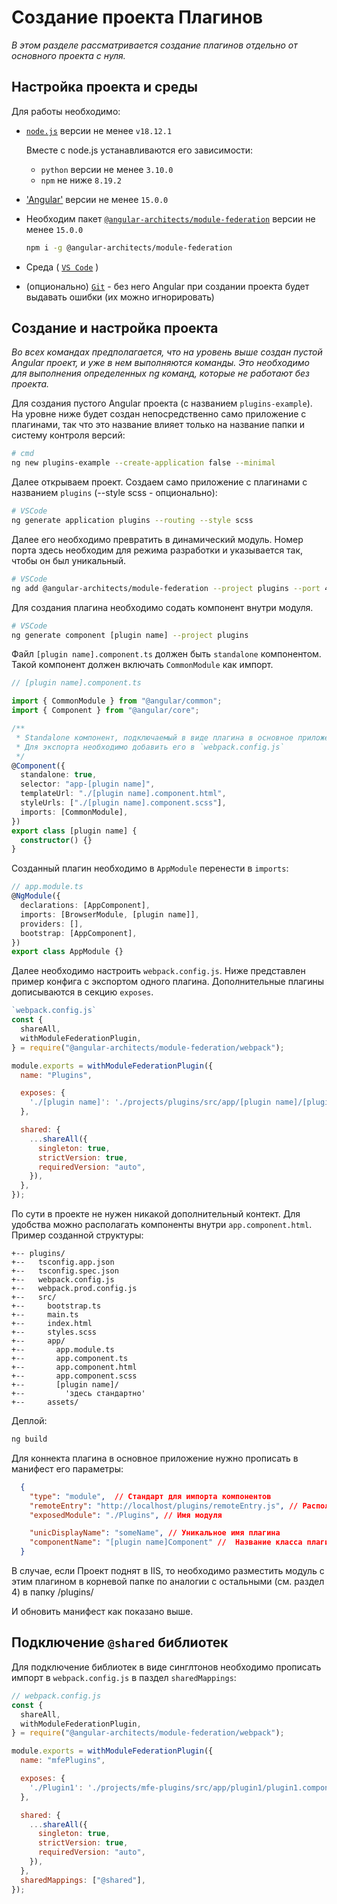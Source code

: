 # Создание проекта Плагинов

<i>В этом разделе рассматривается создание плагинов отдельно от основного проекта с нуля.</i>

## Настройка проекта и среды

Для работы необходимо:

* [`node.js`](https://nodejs.org/en/) версии не менее `v18.12.1`

  Вместе с node.js устанавливаются его зависимости:
  * `python` версии не менее `3.10.0`
  * `npm` не ниже `8.19.2`

* ['Angular'](https://angular.io/guide/setup-local) версии не менее `15.0.0`

* Необходим пакет [`@angular-architects/module-federation`](https://www.npmjs.com/package/@angular-architects/module-federation) версии не менее `15.0.0`
  ```bash
  npm i -g @angular-architects/module-federation
  ```

* Среда ( [`VS Code`](https://code.visualstudio.com/) )

* (опционально) [`Git`](`https://git-scm.com/`) - без него Angular при создании проекта будет выдавать ошибки (их можно игнорировать)

## Создание и настройка проекта

<i>Во всех командах предполагается, что на уровень выше создан пустой Angular проект, и уже в нем выполняются команды. Это необходимо для выполнения определенных ng команд, которые не работают без проекта.</i>

Для создания пустого Angular проекта (с названием `plugins-example`). На уровне ниже будет создан непосредственно само приложение с плагинами, так что это название влияет только на название папки и систему контроля версий:

```bash
# cmd
ng new plugins-example --create-application false --minimal
```

Далее открываем проект.
Создаем само приложение с плагинами с названием `plugins` (--style scss - опционально):

```bash
# VSCode
ng generate application plugins --routing --style scss
```

Далее его необходимо превратить в динамический модуль. Номер порта здесь необходим для режима разработки и указывается так, чтобы он был уникальный.

```bash
# VSCode
ng add @angular-architects/module-federation --project plugins --port 4201 --type remote
```

Для создания плагина необходимо содать компонент внутри модуля.

```bash
# VSCode
ng generate component [plugin name] --project plugins
```

Файл `[plugin name].component.ts` должен быть `standalone` компонентом. Такой компонент должен включать `CommonModule` как импорт.

```ts
// [plugin name].component.ts

import { CommonModule } from "@angular/common";
import { Component } from "@angular/core";

/**
 * Standalone компонент, подключаемый в виде плагина в основное приложение
 * Для экспорта необходимо добавить его в `webpack.config.js`
 */
@Component({
  standalone: true,
  selector: "app-[plugin name]",
  templateUrl: "./[plugin name].component.html",
  styleUrls: ["./[plugin name].component.scss"],
  imports: [CommonModule],
})
export class [plugin name] {
  constructor() {}
}
```

Созданный плагин необходимо в `AppModule` перенести в `imports`:
```ts
// app.module.ts
@NgModule({
  declarations: [AppComponent],
  imports: [BrowserModule, [plugin name]],
  providers: [],
  bootstrap: [AppComponent],
})
export class AppModule {}
```

Далее необходимо настроить `webpack.config.js`. Ниже представлен пример конфига с экспортом одного плагина. Дополнительные плагины дописываются в секцию `exposes`.

```js
`webpack.config.js`
const {
  shareAll,
  withModuleFederationPlugin,
} = require("@angular-architects/module-federation/webpack");

module.exports = withModuleFederationPlugin({
  name: "Plugins",

  exposes: {
    './[plugin name]': './projects/plugins/src/app/[plugin name]/[plugin name].component.ts'
  },

  shared: {
    ...shareAll({
      singleton: true,
      strictVersion: true,
      requiredVersion: "auto",
    }),
  },
});
```

По сути в проекте не нужен никакой дополнительный контект. Для удобства можно располагать компоненты внутри `app.component.html`. Пример созданной структуры:
```
+-- plugins/
+--   tsconfig.app.json
+--   tsconfig.spec.json
+--   webpack.config.js
+--   webpack.prod.config.js
+--   src/
+--     bootstrap.ts
+--     main.ts
+--     index.html
+--     styles.scss
+--     app/
+--       app.module.ts
+--       app.component.ts
+--       app.component.html
+--       app.component.scss
+--       [plugin name]/
+--         'здесь стандартно'
+--     assets/
```

Деплой:
```bash
ng build
```

Для коннекта плагина в основное приложение нужно прописать в манифест его параметры:

```json
  {
    "type": "module",  // Стандарт для импорта компонентов
    "remoteEntry": "http://localhost/plugins/remoteEntry.js", // Расположение плагина на сервере
    "exposedModule": "./Plugins", // Имя модуля 

    "unicDisplayName": "someName", // Уникальное имя плагина
    "componentName": "[plugin name]Component" //  Название класса плагина
  }
```

В случае, если Проект поднят в IIS, то необходимо разместить модуль с этим плагином в корневой папке по аналогии с остальными (см. раздел 4) в папку /plugins/

И обновить манифест как показано выше.

## Подключение `@shared` библиотек

Для подключение библиотек в виде синглтонов необходимо прописать импорт в `webpack.config.js` в паздел `sharedMappings`:

```js
// webpack.config.js
const {
  shareAll,
  withModuleFederationPlugin,
} = require("@angular-architects/module-federation/webpack");

module.exports = withModuleFederationPlugin({
  name: "mfePlugins",

  exposes: {
    './Plugin1': './projects/mfe-plugins/src/app/plugin1/plugin1.component.ts'
  },

  shared: {
    ...shareAll({
      singleton: true,
      strictVersion: true,
      requiredVersion: "auto",
    }),
  },
  sharedMappings: ["@shared"],
});
```
